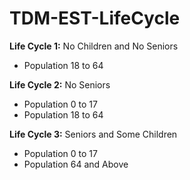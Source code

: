 # TDM-EST-LifeCycle

**Life Cycle 1:** No Children and No Seniors

- Population 18 to 64

**Life Cycle 2:** No Seniors

- Population 0 to 17
- Population 18 to 64

**Life Cycle 3:** Seniors and Some Children

- Population 0 to 17
- Population 64 and Above
